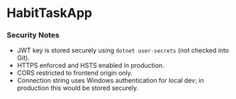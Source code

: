 # HabitTaskApp


### Security Notes
- JWT key is stored securely using `dotnet user-secrets` (not checked into Git).
- HTTPS enforced and HSTS enabled in production.
- CORS restricted to frontend origin only.
- Connection string uses Windows authentication for local dev; in production this would be stored securely.
